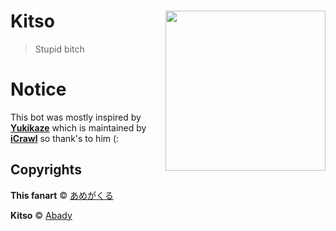 # Kitso <img src="https://i.imgur.com/4VL1lQr.jpg" align="right" width="256">
> Stupid bitch

# Notice
 This bot was mostly inspired by [**Yukikaze**](https://github.com/Naval-Base/yukikaze) which is maintained by [**iCrawl**](https://github.com/iCrawl) so thank's to him (:

## Copyrights

**This fanart** © [あめがくる](https://www.pixiv.net/member.php?id=14632589) 

**Kitso** © [Abady](https://github.com/Abady321x123)
